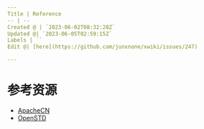 ```yaml
---
Title | Reference
-- | --
Created @ | `2023-06-02T08:32:28Z`
Updated @| `2023-06-05T02:59:15Z`
Labels | ``
Edit @| [here](https://github.com/junxnone/xwiki/issues/247)

---
```

# 参考资源

- [ApacheCN](https://docs.apachecn.org/)
- [OpenSTD](https://www.open-std.org/)
